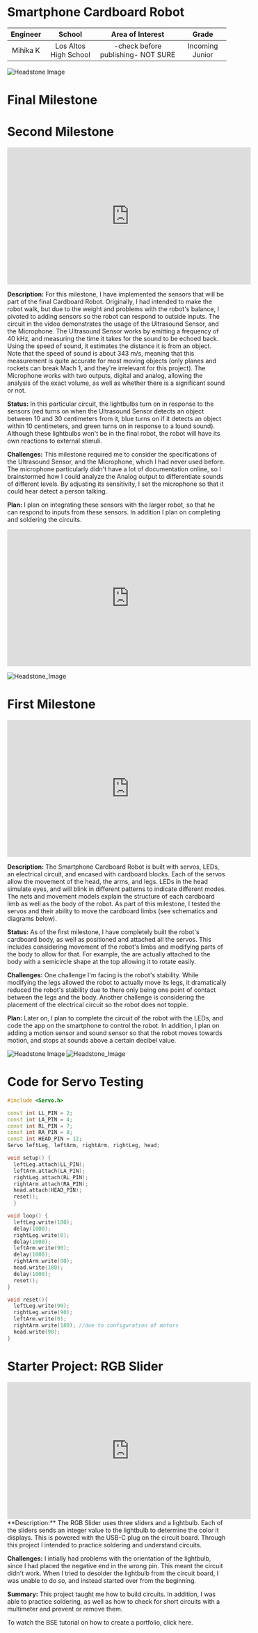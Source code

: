 # Smartphone Cardboard Robot
<!---Replace this text with a brief description (2-3 sentences) of your project. This description should draw the reader in and make them interested in what you've built. You can include what the biggest challenges, takeaways, and triumphs from completing the project were. As you complete your portfolio, remember your audience is less familiar than you are with all that your project entails! --->
<!---
You should comment out all portions of your portfolio that you have not completed yet, as well as any instructions:--->
 
<!--- This is an HTML comment in Markdown -->
<!--- Anything between these symbols will not render on the published site -->


| **Engineer** | **School** | **Area of Interest** | **Grade** |
|:--:|:--:|:--:|:--:|
| Mihika K | Los Altos High School | -check before publishing- NOT SURE | Incoming Junior

<!---**Replace the BlueStamp logo below with an image of yourself and your completed project. Follow the guide [here](https://tomcam.github.io/least-github-pages/adding-images-github-pages-site.html) if you need help.** --->

![Headstone Image](logo.svg)
  
# Final Milestone

<!---**Don't forget to replace the text below with the embedding for your milestone video. Go to Youtube, click Share -> Embed, and copy and paste the code to replace what's below.**

<iframe width="560" height="315" src="https://www.youtube.com/embed/F7M7imOVGug" title="YouTube video player" frameborder="0" allow="accelerometer; autoplay; clipboard-write; encrypted-media; gyroscope; picture-in-picture; web-share" allowfullscreen></iframe>

For your final milestone, explain the outcome of your project. Key details to include are:
- What you've accomplished since your previous milestone
- What your biggest challenges and triumphs were at BSE
- A summary of key topics you learned about
- What you hope to learn in the future after everything you've learned at BSE --->



# Second Milestone

<iframe width="560" height="315" src="https://www.youtube.com/embed/BYNdLccMI3A?si=dTXreLQWzvdTvkyW" title="YouTube video player" frameborder="0" allow="accelerometer; autoplay; clipboard-write; encrypted-media; gyroscope; picture-in-picture; web-share" referrerpolicy="strict-origin-when-cross-origin" allowfullscreen></iframe>

**Description:**
For this milestone, I have implemented the sensors that will be part of the final Cardboard Robot. Originally, I had intended to make the robot walk, but due to the weight and problems with the robot's balance, I pivoted to adding sensors so the robot can respond to outside inputs. The circuit in the video demonstrates the usage of the Ultrasound Sensor, and the Microphone. The Ultrasound Sensor works by emitting a frequency of 40 kHz, and measuring the time it takes for the sound to be echoed back. Using the speed of sound, it estimates the distance it is from an object. Note that the speed of sound is about 343 m/s, meaning that this measurement is quite accurate for most moving objects (only planes and rockets can break Mach 1, and they're irrelevant for this project). The Microphone works with two outputs, digital and analog, allowing the analysis of the exact volume, as well as whether there is a significant sound or not.

**Status:**
In this particular circuit, the lightbulbs turn on in response to the sensors (red turns on when the Ultrasound Sensor detects an object between 10 and 30 centimeters from it, blue turns on if it detects an object within 10 centimeters, and green turns on in response to a lound sound). Although these lightbulbs won't be in the final robot, the robot will have its own reactions to external stimuli.

**Challenges:**
This milestone required me to consider the specifications of the Ultrasound Sensor, and the Microphone, which I had never used before. The microphone particularly didn't have a lot of documentation online, so I brainstormed how I could analyze the Analog output to differentiate sounds of different levels. By adjusting its sensitivity, I set the microphone so that it could hear detect a person talking.

**Plan:**
I plan on integrating these sensors with the larger robot, so that he can respond to inputs from these sensors. In addition I plan on completing and soldering the circuits.

<iframe width="560" height="315" src="https://www.youtube.com/embed/Wh0m6Htr8E8?si=Qizf5hZY_ph8THIY" title="YouTube video player" frameborder="0" allow="accelerometer; autoplay; clipboard-write; encrypted-media; gyroscope; picture-in-picture; web-share" referrerpolicy="strict-origin-when-cross-origin" allowfullscreen></iframe>

![Headstone_Image](SensorsConfiguration.png)


# First Milestone

<iframe width="560" height="315" src="https://www.youtube.com/embed/EciZOCs-LQc?si=4pNSvlZnDVBJJbzE" title="YouTube video player" frameborder="0" allow="accelerometer; autoplay; clipboard-write; encrypted-media; gyroscope; picture-in-picture; web-share" referrerpolicy="strict-origin-when-cross-origin" allowfullscreen></iframe>

**Description:**
The Smartphone Cardboard Robot is built with servos, LEDs, an electrical circuit, and encased with cardboard blocks. Each of the servos allow the movement of the head, the arms, and legs. LEDs in the head simulate eyes, and will blink in different patterns to indicate different modes. The nets and movement models explain the structure of each cardboard limb as well as the body of the robot. As part of this milestone, I tested the servos and their ability to move the cardboard limbs (see schematics and diagrams below).

**Status:**
As of the first milestone, I have completely built the robot's cardboard body, as well as positioned and attached all the servos. This includes considering movement of the robot's limbs and modifying parts of the body to allow for that. For example, the are actually attached to the body with a semicircle shape at the top allowing it to rotate easily.

**Challenges:**
One challenge I'm facing is the robot's stability. While modifying the legs allowed the robot to actually move its legs, it dramatically reduced the robot's stability due to there only being one point of contact between the legs and the body. Another challenge is considering the placement of the electrical circuit so the robot does not topple.

**Plan:**
Later on, I plan to complete the circuit of the robot with the LEDs, and code the app on the smartphone to control the robot. In addition, I plan on adding a motion sensor and sound sensor so that the robot moves towards motion, and stops at sounds above a certain decibel value.

![Headstone Image](CharlieBuild.png)
![Headstone_Image](ServosConfiguration.png)
# Code for Servo Testing
```c++
#include <Servo.h>

const int LL_PIN = 2;
const int LA_PIN = 4;
const int RL_PIN = 7;
const int RA_PIN = 8;
const int HEAD_PIN = 12;
Servo leftLeg, leftArm, rightArm, rightLeg, head;

void setup() {
  leftLeg.attach(LL_PIN);
  leftArm.attach(LA_PIN);
  rightLeg.attach(RL_PIN);
  rightArm.attach(RA_PIN);
  head.attach(HEAD_PIN);
  reset();
  }

void loop() {
  leftLeg.write(180);
  delay(1000);
  rightLeg.write(0);
  delay(1000);
  leftArm.write(90);
  delay(1000);
  rightArm.write(90);
  head.write(180);
  delay(1000);
  reset();
}

void reset(){
  leftLeg.write(90);
  rightLeg.write(90);
  leftArm.write(0);
  rightArm.write(180); //due to configuration of motors
  head.write(90);
}

```

# Starter Project: RGB Slider

<iframe width="560" height="315" src="https://www.youtube.com/embed/rhV8uBoarpk?si=_rZ5P_-N4F-b0jgd" title="YouTube video player" frameborder="0" allow="accelerometer; autoplay; clipboard-write; encrypted-media; gyroscope; picture-in-picture; web-share" referrerpolicy="strict-origin-when-cross-origin" allowfullscreen></iframe>
**Description:**
The RGB Slider uses three sliders and a lightbulb. Each of the sliders sends an integer value to the lightbulb to determine the color it displays. This is powered with the USB-C plug on the circuit board. Through this project I intended to practice soldering and understand circuits.

**Challenges:**
I intially had problems with the orientation of the lightbulb, since I had placed the negative end in the wrong pin. This meant the circuit didn't work. When I tried to desolder the lightbulb from the circuit board, I was unable to do so, and instead started over from the beginning.

**Summary:**
This project taught me how to build circuits. In addition, I was able to practice soldering, as well as how to check for short circuits with a multimeter and prevent or remove them.

<!---
# Schematics 
Here's where you'll put images of your schematics. [Tinkercad](https://www.tinkercad.com/blog/official-guide-to-tinkercad-circuits) and [Fritzing](https://fritzing.org/learning/) are both great resoruces to create professional schematic diagrams, though BSE recommends Tinkercad becuase it can be done easily and for free in the browser. 

# Code
Here's where you'll put your code. The syntax below places it into a block of code. Follow the guide [here]([url](https://www.markdownguide.org/extended-syntax/)) to learn how to customize it to your project needs. 
```c++
void setup() {
  // put your setup code here, to run once:
  Serial.begin(9600);
  Serial.println("Hello World!");
}

void loop() {
  // put your main code here, to run repeatedly:

}
```
# Bill of Materials
Here's where you'll list the parts in your project. To add more rows, just copy and paste the example rows below.
Don't forget to place the link of where to buy each component inside the quotation marks in the corresponding row after href =. Follow the guide [here]([url](https://www.markdownguide.org/extended-syntax/)) to learn how to customize this to your project needs. 

| **Part** | **Note** | **Price** | **Link** |
|:--:|:--:|:--:|:--:|
| Item Name | What the item is used for | $Price | <a href="https://www.amazon.com/Arduino-A000066-ARDUINO-UNO-R3/dp/B008GRTSV6/"> Link </a> |
| Item Name | What the item is used for | $Price | <a href="https://www.amazon.com/Arduino-A000066-ARDUINO-UNO-R3/dp/B008GRTSV6/"> Link </a> |
| Item Name | What the item is used for | $Price | <a href="https://www.amazon.com/Arduino-A000066-ARDUINO-UNO-R3/dp/B008GRTSV6/"> Link </a> |

# Other Resources/Examples
One of the best parts about Github is that you can view how other people set up their own work. Here are some past BSE portfolios that are awesome examples. You can view how they set up their portfolio, and you can view their index.md files to understand how they implemented different portfolio components.
- [Example 1](https://trashytuber.github.io/YimingJiaBlueStamp/)
- [Example 2](https://sviatil0.github.io/Sviatoslav_BSE/)
- [Example 3](https://arneshkumar.github.io/arneshbluestamp/) --->

To watch the BSE tutorial on how to create a portfolio, click here.
